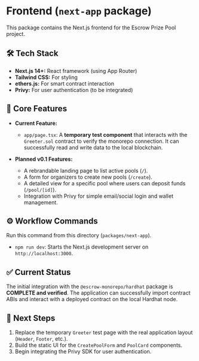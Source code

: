 # Frontend (`next-app` package)

This package contains the Next.js frontend for the Escrow Prize Pool project.

## 🛠️ Tech Stack
- **Next.js 14+:** React framework (using App Router)
- **Tailwind CSS:** For styling
- **ethers.js:** For smart contract interaction
- **Privy:** For user authentication (to be integrated)

## 🧩 Core Features
- **Current Feature:**
  - `app/page.tsx`: A **temporary test component** that interacts with the `Greeter.sol` contract to verify the monorepo connection. It can successfully read and write data to the local blockchain.

- **Planned v0.1 Features:**
  - A rebrandable landing page to list active pools (`/`).
  - A form for organizers to create new pools (`/create`).
  - A detailed view for a specific pool where users can deposit funds (`/pool/[id]`).
  - Integration with Privy for simple email/social login and wallet management.

## ⚙️ Workflow Commands
Run this command from this directory (`packages/next-app`).

- `npm run dev`: Starts the Next.js development server on `http://localhost:3000`.

## ✅ Current Status
The initial integration with the `@escrow-monorepo/hardhat` package is **COMPLETE and verified**. The application can successfully import contract ABIs and interact with a deployed contract on the local Hardhat node.

## 🚀 Next Steps
1.  Replace the temporary `Greeter` test page with the real application layout (`Header`, `Footer`, etc.).
2.  Build the static UI for the `CreatePoolForm` and `PoolCard` components.
3.  Begin integrating the Privy SDK for user authentication.